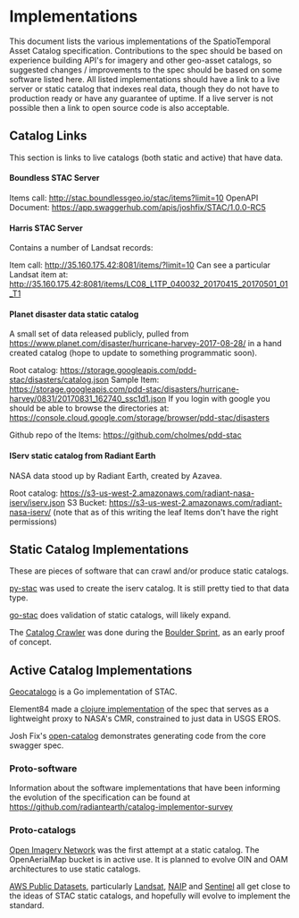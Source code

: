# Implementations

This document lists the various implementations of the SpatioTemporal Asset Catalog specification. Contributions 
to the spec should be based on experience building API's for imagery and other geo-asset catalogs, so suggested
changes / improvements to the spec should be based on some software listed here. All listed implementations 
should have a link to a live server or static catalog that indexes real data, though they do not have to 
production ready or have any guarantee of uptime. If a live server is not possible then a link to open source code 
is also acceptable. 

## Catalog Links
This section is links to live catalogs (both static and active) that have data.

#### Boundless STAC Server

Items call: http://stac.boundlessgeo.io/stac/items?limit=10 
OpenAPI Document: https://app.swaggerhub.com/apis/joshfix/STAC/1.0.0-RC5

#### Harris STAC Server

Contains a number of Landsat records:

Item call: http://35.160.175.42:8081/items/?limit=10 
Can see a particular Landsat item at: http://35.160.175.42:8081/items/LC08_L1TP_040032_20170415_20170501_01_T1

#### Planet disaster data static catalog

A small set of data released publicly, pulled from https://www.planet.com/disaster/hurricane-harvey-2017-08-28/ in a hand created catalog (hope to update to something programmatic soon).

Root catalog: https://storage.googleapis.com/pdd-stac/disasters/catalog.json 
Sample Item: https://storage.googleapis.com/pdd-stac/disasters/hurricane-harvey/0831/20170831_162740_ssc1d1.json
If you login with google you should be able to browse the directories at: https://console.cloud.google.com/storage/browser/pdd-stac/disasters

Github repo of the Items: https://github.com/cholmes/pdd-stac

#### IServ static catalog from Radiant Earth

NASA data stood up by Radiant Earth, created by Azavea.

Root catalog: https://s3-us-west-2.amazonaws.com/radiant-nasa-iserv/iserv.json
S3 Bucket: https://s3-us-west-2.amazonaws.com/radiant-nasa-iserv/
(note that as of this writing the leaf Items don't have the right permissions)


## Static Catalog Implementations

These are pieces of software that can crawl and/or produce static catalogs.

[py-stac](https://github.com/raster-foundry/pystac) was used to create the iserv catalog. It is still pretty tied to that data type.

[go-stac](https://github.com/planetlabs/go-stac) does validation of static catalogs, will likely expand.

The [Catalog Crawler](https://github.com/radiantearth/boulder-sprint/tree/master/catalog-crawler) was done during the
[Boulder Sprint](https://github.com/radiantearth/boulder-sprint/), as an early proof of concept.


## Active Catalog Implementations

[Geocatalogo](https://github.com/go-spatial/geocatalogo) is a Go implementation of STAC.

Element84 made a [clojure implementation](https://github.com/Element84/catalog-api-spec/tree/dev/implementations/e84) of the spec
that serves as a lightweight proxy to NASA's CMR, constrained to just data in USGS EROS. 

Josh Fix's [open-catalog](https://github.com/joshfix/open-catalog) demonstrates generating code from the core swagger spec.

### Proto-software

Information about the software implementations that have been informing the evolution of the specification can be found at
https://github.com/radiantearth/catalog-implementor-survey

### Proto-catalogs
[Open Imagery Network](https://openimagerynetwork.github.io/) was the first attempt at a static catalog. The OpenAerialMap 
bucket is in active use. It is planned to evolve OIN and OAM architectures to use static catalogs.

[AWS Public Datasets](aws.amazon.com/public-datasets/), particularly [Landsat](aws.amazon.com/public-datasets/landsat/), 
[NAIP](https://aws.amazon.com/public-datasets/naip/) and [Sentinel](http://sentinel-pds.s3-website.eu-central-1.amazonaws.com/) all
get close to the ideas of STAC static catalogs, and hopefully will evolve to implement the standard.
